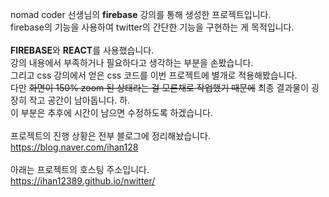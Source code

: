 nomad coder 선생님의 **firebase** 강의를 통해 생성한 프로젝트입니다.<br>
firebase의 기능을 사용하여 twitter의 간단한 기능을 구현하는 게 목적입니다.<br><br>
<b>FIREBASE</b>와 <b>REACT</b>를 사용했습니다.<br>
강의 내용에서 부족하거나 필요하다고 생각하는 부분을 손봤습니다.<br>
그리고 css 강의에서 얻은 css 코드를 이번 프로젝트에 별개로 적용해봤습니다.<br>
다만 ~~화면이 150% zoom 된 상태라는 걸 모른채로 작업했기 때문에~~ 최종 결과물이 굉장히 작고 공간이 남아돕니다. 하.<br>
이 부분은 추후에 시간이 남으면 수정하도록 하겠습니다.
<br><br>
프로젝트의 진행 상황은 전부 블로그에 정리해놨습니다.<br>
https://blog.naver.com/ihan128
<br><br>
아래는 프로젝트의 호스팅 주소입니다.<br>
https://ihan12389.github.io/nwitter/
